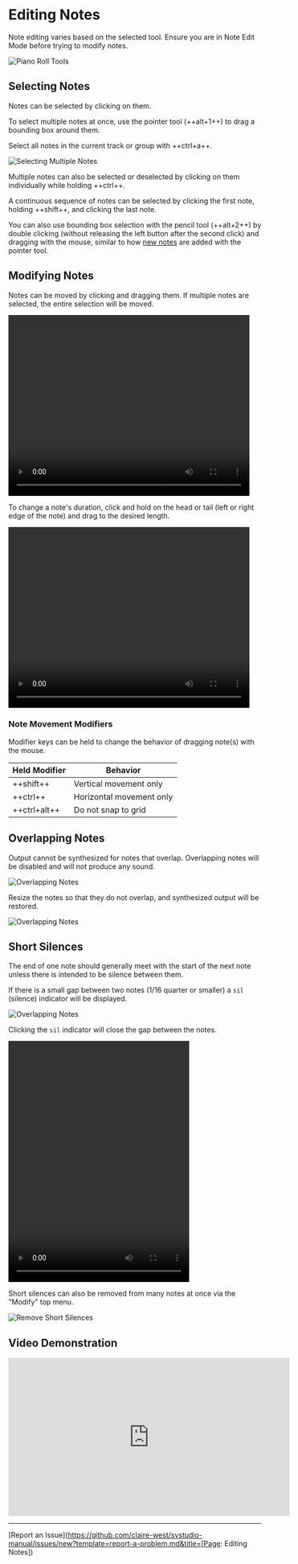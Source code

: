 # Editing Notes

Note editing varies based on the selected tool. Ensure you are in Note Edit Mode before trying to modify notes.

![Piano Roll Tools](/img/quickstart/piano-roll-tools.png)

## Selecting Notes

Notes can be selected by clicking on them.

To select multiple notes at once, use the pointer tool (++alt+1++) to drag a bounding box around them.

Select all notes in the current track or group with ++ctrl+a++.

![Selecting Multiple Notes](/img/quickstart/pencil-bounding-box.png)

Multiple notes can also be selected or deselected by clicking on them individually while holding ++ctrl++.

A continuous sequence of notes can be selected by clicking the first note, holding ++shift++, and clicking the last note.

You can also use bounding box selection with the pencil tool (++alt+2++) by double clicking (without releasing the left button after the second click) and dragging with the mouse, similar to how [new notes](creating-notes.md#pointer-tool) are added with the pointer tool.

## Modifying Notes

Notes can be moved by clicking and dragging them. If multiple notes are selected, the entire selection will be moved.

<video width="480" height="360" controls>
    <source src="/img/quickstart/note-move.mp4" type="video/mp4">
    Moving Notes
</video>

To change a note's duration, click and hold on the head or tail (left or right edge of the note) and drag to the desired length.

<video width="480" height="360" controls>
    <source src="/img/quickstart/note-resize.mp4" type="video/mp4">
    Resizing a Note
</video>

### Note Movement Modifiers

Modifier keys can be held to change the behavior of dragging note(s) with the mouse.

|Held Modifier|Behavior|
|---|---|
|++shift++|Vertical movement only|
|++ctrl++|Horizontal movement only|
|++ctrl+alt++|Do not snap to grid|

## Overlapping Notes

Output cannot be synthesized for notes that overlap. Overlapping notes will be disabled and will not produce any sound.

![Overlapping Notes](/img/quickstart/overlapping-notes.png)

Resize the notes so that they do not overlap, and synthesized output will be restored.

![Overlapping Notes](/img/quickstart/overlapping-notes-fixed.png)

## Short Silences

The end of one note should generally meet with the start of the next note unless there is intended to be silence between them.

If there is a small gap between two notes (1/16 quarter or smaller) a `sil` (silence) indicator will be displayed.

![Overlapping Notes](/img/quickstart/sil.png)

Clicking the `sil` indicator will close the gap between the notes.

<video width="360" height="480" controls>
    <source src="/img/quickstart/sil-click.mp4" type="video/mp4">
    Closing a Short Silence
</video>

Short silences can also be removed from many notes at once via the "Modify" top menu.

![Remove Short Silences](/img/quickstart/remove-short-silences.png)

## Video Demonstration

<iframe width="560" height="315" src="https://www.youtube-nocookie.com/embed/_s1gITI3vbA" title="YouTube video player" frameborder="0" allowfullscreen></iframe>

---

[Report an Issue](https://github.com/claire-west/svstudio-manual/issues/new?template=report-a-problem.md&title=[Page: Editing Notes])